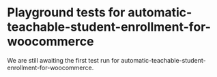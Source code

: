 # Playground tests for automatic-teachable-student-enrollment-for-woocommerce
We are still awaiting the first test run for automatic-teachable-student-enrollment-for-woocommerce.
